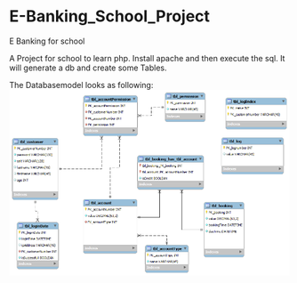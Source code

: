 # E-Banking_School_Project
E Banking for school

A Project for school to learn php.
Install apache and then execute the sql. It will generate a db and create some Tables.

The Databasemodel looks as following:
![Alt text](/organisational/DB/DatabaseModel.png?raw=true "Optional Title")